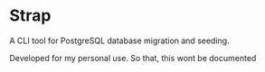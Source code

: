 # Strap
A CLI tool for PostgreSQL database migration and seeding.

Developed for my personal use. So that, this wont be documented
